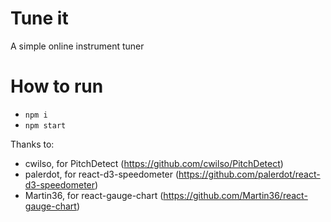 # Tune it
A simple online instrument tuner

# How to run

- `npm i`
- `npm start`

Thanks to:
- cwilso, for PitchDetect (https://github.com/cwilso/PitchDetect)
- palerdot, for react-d3-speedometer (https://github.com/palerdot/react-d3-speedometer)
- Martin36, for react-gauge-chart (https://github.com/Martin36/react-gauge-chart)
